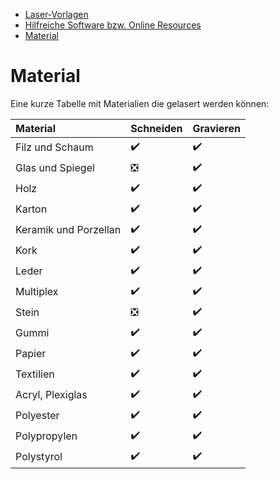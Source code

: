 - [Laser-Vorlagen](#laser-vorlagen)
- [Hilfreiche Software bzw. Online Resources](#hilfreiche-software-bzw-online-resources)
- [Material](#material)

# Material
Eine kurze Tabelle mit Materialien die gelasert werden können:



| Material  |      Schneiden |     Gravieren |
| :---  | ------------- | ------------- |
| Filz und Schaum  | :heavy_check_mark: | :heavy_check_mark: |
| Glas und Spiegel | :negative_squared_cross_mark:| :heavy_check_mark: |
| Holz  | :heavy_check_mark: | :heavy_check_mark: |
| Karton  | :heavy_check_mark: | :heavy_check_mark: |
| Keramik und Porzellan  | :heavy_check_mark: | :heavy_check_mark: |
| Kork  | :heavy_check_mark: | :heavy_check_mark: |
| Leder  | :heavy_check_mark: | :heavy_check_mark: |
| Multiplex  | :heavy_check_mark: | :heavy_check_mark: |
| Stein  | :negative_squared_cross_mark: | :heavy_check_mark: |
| Gummi  | :heavy_check_mark: | :heavy_check_mark: |
| Papier  | :heavy_check_mark: | :heavy_check_mark: |
| Textilien  | :heavy_check_mark: | :heavy_check_mark: |
| Acryl, Plexiglas  | :heavy_check_mark: | :heavy_check_mark: |
| Polyester  | :heavy_check_mark: | :heavy_check_mark: |
| Polypropylen  | :heavy_check_mark: | :heavy_check_mark: |
| Polystyrol  | :heavy_check_mark: | :heavy_check_mark: |



